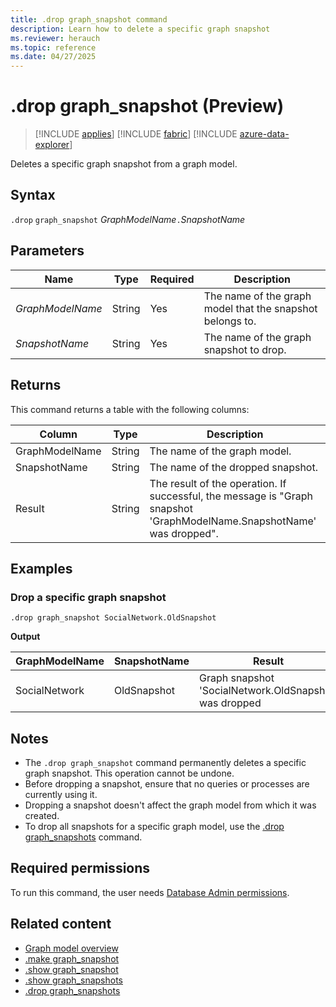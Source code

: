 ```yaml
---
title: .drop graph_snapshot command
description: Learn how to delete a specific graph snapshot
ms.reviewer: herauch
ms.topic: reference
ms.date: 04/27/2025
---
```


# .drop graph_snapshot (Preview)

> [!INCLUDE [applies](../../includes/applies-to-version/applies.md)] [!INCLUDE [fabric](../../includes/applies-to-version/fabric.md)] [!INCLUDE [azure-data-explorer](../../includes/applies-to-version/azure-data-explorer.md)]

Deletes a specific graph snapshot from a graph model.

## Syntax

`.drop` `graph_snapshot` *GraphModelName*`.`*SnapshotName*

## Parameters

|Name|Type|Required|Description|
|--|--|--|--|
|*GraphModelName*|String|Yes|The name of the graph model that the snapshot belongs to.|
|*SnapshotName*|String|Yes|The name of the graph snapshot to drop.|

## Returns

This command returns a table with the following columns:

|Column|Type|Description|
|--|--|--|
|GraphModelName|String|The name of the graph model.|
|SnapshotName|String|The name of the dropped snapshot.|
|Result|String|The result of the operation. If successful, the message is "Graph snapshot 'GraphModelName.SnapshotName' was dropped".|

## Examples

### Drop a specific graph snapshot

```kusto
.drop graph_snapshot SocialNetwork.OldSnapshot
```

**Output**

|GraphModelName|SnapshotName|Result|
|---|---|---|
|SocialNetwork|OldSnapshot|Graph snapshot 'SocialNetwork.OldSnapshot' was dropped|

## Notes

- The `.drop graph_snapshot` command permanently deletes a specific graph snapshot. This operation cannot be undone.
- Before dropping a snapshot, ensure that no queries or processes are currently using it.
- Dropping a snapshot doesn't affect the graph model from which it was created.
- To drop all snapshots for a specific graph model, use the [.drop graph_snapshots](graph-snapshots-drop.md) command.

## Required permissions

To run this command, the user needs [Database Admin permissions](../../management/access-control/role-based-access-control.md).

## Related content

* [Graph model overview](graph-model-overview.md)
* [.make graph_snapshot](graph-snapshot-make.md)
* [.show graph_snapshot](graph-snapshot-show.md)
* [.show graph_snapshots](graph-snapshots-show.md)
* [.drop graph_snapshots](graph-snapshots-drop.md)